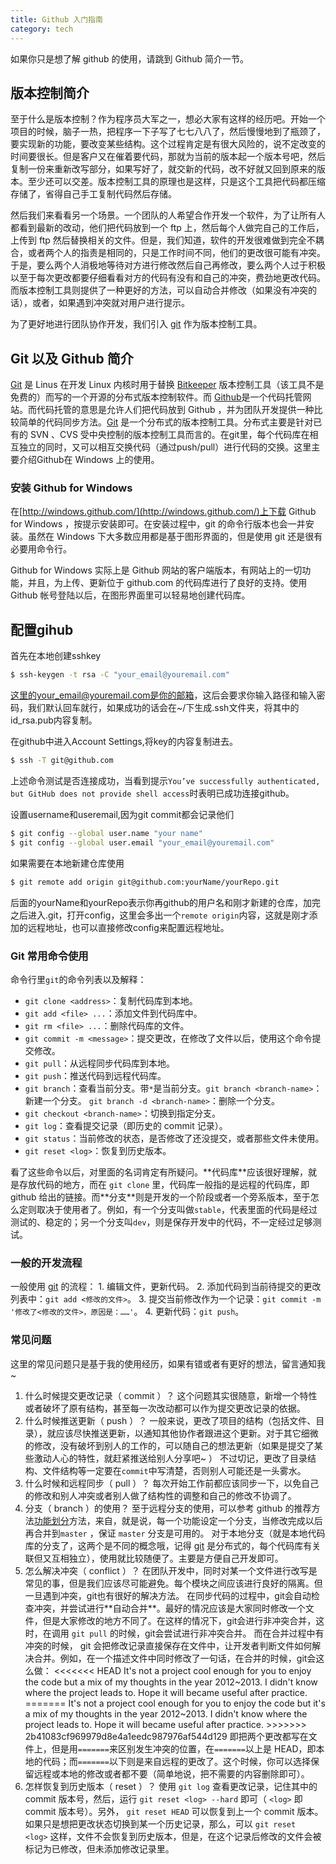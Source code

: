 ```yaml
---
title: Github 入门指南
category: tech
---
```


如果你只是想了解 github 的使用，请跳到 Github 简介一节。
<!--more-->

## 版本控制简介

至于什么是版本控制？作为程序员大军之一，想必大家有这样的经历吧。开始一个项目的时候，脑子一热，把程序一下子写了七七八八了，然后慢慢地到了瓶颈了，要实现新的功能，要改变某些结构。这个过程肯定是有很大风险的，说不定改变的时间要很长。但是客户又在催着要代码，那就为当前的版本起一个版本号吧，然后复制一份来重新改写部分，如果写好了，就交新的代码，改不好就又回到原来的版本。至少还可以交差。版本控制工具的原理也是这样，只是这个工具把代码都压缩存储了，省得自己手工复制代码然后存储。

然后我们来看看另一个场景。一个团队的人希望合作开发一个软件，为了让所有人都看到最新的改动，他们把代码放到一个 ftp 上，然后每个人做完自己的工作后，上传到 ftp 然后替换相关的文件。但是，我们知道，软件的开发很难做到完全不耦合，或者两个人的指责是相同的，只是工作时间不同，他们的更改很可能有冲突。于是，要么两个人消极地等待对方进行修改然后自己再修改，要么两个人过于积极以至于每次更改都要仔细看看对方的代码有没有和自己的冲突，费劲地更改代码。而版本控制工具则提供了一种更好的方法，可以自动合并修改（如果没有冲突的话），或者，如果遇到冲突就对用户进行提示。

为了更好地进行团队协作开发，我们引入 [git](http://git-scm.com/) 作为版本控制工具。

## Git 以及 Github 简介

[Git](http://git-scm.com/) 是 Linus 在开发 Linux 内核时用于替换 [Bitkeeper](http://www.bitkeeper.com/) 版本控制工具（该工具不是免费的）而写的一个开源的分布式版本控制软件。而 [Github](http://github.com/)是一个代码托管网站。而代码托管的意思是允许人们把代码放到 Github ，并为团队开发提供一种比较简单的代码同步方法。[Git](http://git-scm.com/) 是一个分布式的版本控制工具。分布式主要是针对已有的 SVN 、CVS 受中央控制的版本控制工具而言的。在git里，每个代码库在相互独立的同时，又可以相互交换代码（通过push/pull）进行代码的交换。这里主要介绍Github在 Windows 上的使用。

### 安装 Github for Windows

在[http://windows.github.com/](http://windows.github.com/)上下载 Github for Windows ，按提示安装即可。在安装过程中，git 的命令行版本也会一并安装。虽然在 Windows 下大多数应用都是基于图形界面的，但是使用 git 还是很有必要用命令行。

Github for Windows 实际上是 Github 网站的客户端版本，有网站上的一切功能，并且，为上传、更新位于 github.com 的代码库进行了良好的支持。使用 Github 帐号登陆以后，在图形界面里可以轻易地创建代码库。

## 配置gihub

首先在本地创建sshkey

``` bash
$ ssh-keygen -t rsa -C "your_email@youremail.com"
```

这里的your_email@youremail.com是你的邮箱，这后会要求你输入路径和输入密码，我们默认回车就行，如果成功的话会在~/下生成.ssh文件夹，将其中的id_rsa.pub内容复制。

在github中进入Account Settings,将key的内容复制进去。

``` bash
$ ssh -T git@github.com
```

上述命令测试是否连接成功，当看到提示`You’ve successfully authenticated, but GitHub does not provide shell access`时表明已成功连接github。

设置username和useremail,因为git commit都会记录他们


``` bash
$ git config --global user.name "your name"
$ git config --global user.email "your_email@youremail.com"
```

如果需要在本地新建仓库使用


``` bash
$ git remote add origin git@github.com:yourName/yourRepo.git
```

后面的yourName和yourRepo表示你再github的用户名和刚才新建的仓库，加完之后进入.git，打开config，这里会多出一个`remote origin`内容，这就是刚才添加的远程地址，也可以直接修改config来配置远程地址。

### Git 常用命令使用

命令行里`git`的命令列表以及解释：

- `git clone <address>`：复制代码库到本地。
- `git add <file> ...`：添加文件到代码库中。
- `git rm <file> ...`：删除代码库的文件。
- `git commit -m <message>`：提交更改，在修改了文件以后，使用这个命令提交修改。
- `git pull`：从远程同步代码库到本地。
- `git push`：推送代码到远程代码库。
- `git branch`：查看当前分支。带`*`是当前分支。`git branch <branch-name>`：新建一个分支。
  `git branch -d <branch-name>`：删除一个分支。
- `git checkout <branch-name>`：切换到指定分支。
- `git log`：查看提交记录（即历史的 commit 记录）。
- `git status`：当前修改的状态，是否修改了还没提交，或者那些文件未使用。
- `git reset <log>`：恢复到历史版本。

看了这些命令以后，对里面的名词肯定有所疑问。\*\*代码库\*\*应该很好理解，就是存放代码的地方，而在 `git clone` 里，代码库一般指的是远程的代码库，即 github 给出的链接。而\*\*分支\*\*则是开发的一个阶段或者一个旁系版本，至于怎么定则取决于使用者了。例如，有一个分支叫做`stable`，代表里面的代码是经过测试的、稳定的；另一个分支叫`dev`，则是保存开发中的代码，不一定经过足够测试。

### 一般的开发流程

一般使用 [git](http://git-scm.com/) 的流程： 1. 编辑文件，更新代码。 2. 添加代码到当前待提交的更改列表中：`git add <修改的文件>`。 3. 提交当前修改作为一个记录：`git commit -m '修改了<修改的文件>，原因是：……'`。 4. 更新代码：`git push`。

### 常见问题

这里的常见问题只是基于我的使用经历，如果有错或者有更好的想法，留言通知我\~

1.  什么时候提交更改记录（ commit ）？
    这个问题其实很随意，新增一个特性或者破坏了原有结构，甚至每一次改动都可以作为提交更改记录的依据。
2.  什么时候推送更新（ push ）？
    一般来说，更改了项目的结构（包括文件、目录），就应该尽快推送更新，以通知其他协作者跟进这个更新。对于其它细微的修改，没有破坏到别人的工作的，可以随自己的想法更新（如果是提交了某些激动人心的特性，就赶紧推送给别人分享吧\~ ）
    不过切记，更改了目录结构、文件结构等一定要在`commit`中写清楚，否则别人可能还是一头雾水。
3.  什么时候和远程同步（ pull ）？
    每次开始工作前都应该同步一下，以免自己的修改和别人冲突或者别人做了结构性的调整和自己的修改不协调了。
4.  分支（ branch ）的使用？
    至于远程分支的使用，可以参考 github 的推荐方法[功能划分](http://scottchacon.com/2011/08/31/github-flow.html)方法，来自，就是说，每一个功能设定一个分支，当修改完成以后再合并到`master` ，保证 `master` 分支是可用的。
    对于本地分支（就是本地代码库的分支了，这两个是不同的概念哦，记得 [git](http://git-scm.com/) 是分布式的，每个代码库有关联但又互相独立），使用就比较随便了。主要是方便自己开发即可。
5.  怎么解决冲突（ conflict ）？
    在团队开发中，同时对某一个文件进行改写是常见的事，但是我们应该尽可能避免。每个模块之间应该进行良好的隔离。但一旦遇到冲突，git也有很好的解决方法。
    在同步代码的过程中，git会自动检查冲突，并尝试进行\*\*自动合并\*\*。最好的情况应该是大家同时修改一个文件，但是大家修改的地方不同了。在这样的情况下，git会进行非冲突合并，这时，在调用 `git pull` 的时候，git会尝试进行非冲突合并。
    而在合并过程中有冲突的时候， git 会把修改记录直接保存在文件中，让开发者判断文件如何解决合并。例如，在一个描述文件中同时修改了一句话，在合并的时候，git会这么做：
    <<<<<<< HEAD It's not a project cool enough for you to enjoy the code but a mix of my thoughts in the year 2012~2013. I didn't know where the project leads to. Hope it will became useful after practice. ======= It's not a project cool enough for you to enjoy the code but it's a mix of my thoughts in the year 2012~2013. I didn't know where the project leads to. Hope it will became useful after practice. >>>>>>> 2b41083cf969979d8e4a1eedc987976af544d129
    即把两个更改都写在文件上，但是用`=======`来区别发生冲突的位置，在`=======`以上是 HEAD，即本地的代码；而`=======`以下则是来自远程的更改了。这个时候，你可以选择保留远程或本地的修改或者都不要（简单地说，把不需要的内容删除即可）。
6.  怎样恢复到历史版本（ reset ）？
    使用 `git log` 查看更改记录，记住其中的 commit 版本号，然后，运行 `git reset <log> --hard` 即可（ `<log>` 即 commit 版本号）。另外， `git reset HEAD` 可以恢复到上一个 commit 版本。
    如果只是想把更改状态切换到某一个历史记录，那么，可以 `git reset <log>` 这样，文件不会恢复到历史版本，但是，在这个记录后修改的文件会被标记为已修改，但未添加修改记录里。

